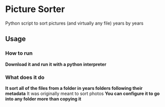 # Picture Sorter
Python script to sort pictures (and virtually any file) years by years

## Usage
### How to run
**Download it and run it with a python interpreter**
### What does it do
**It sort all of the files from a folder in years folders following their metadata**
It was originally meant to sort photos
**You can configure it to go into any folder more than copying it**
